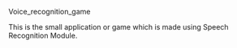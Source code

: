 Voice_recognition_game

This is the small application or game which is made using Speech Recognition Module.
